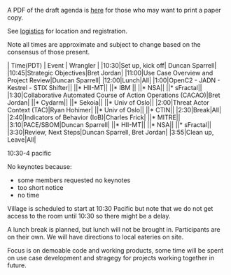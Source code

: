 A PDF of the draft agenda is 
[here](./CASP%20Village%20Draft%20Agenda.pdf)
for those who may want to print a paper copy.

See [logistics](./logistics.md) for location and registration.

Note all times are approximate and subject to change
based on the consensus of those present.

| Time(PDT) | Event | Wrangler |
|10:30|Set up, kick off| Duncan Sparrell|
|10:45|Strategic Objectives|Bret Jordan|
|11:00|Use Case Overview and Project Review|Duncan Sparrell|
|12:00|Lunch|All|
|1:00|OpenC2 - JADN - Kestrel - STIX Shifter||
||* HII-MT||
||* IBM ||
||* NSA||
||* sFractal||
|1:30|Collaborative Automated Course of Action Operations (CACAO)|Bret Jordan|
||* Cydarm||
||* Sekoia||
||* Univ of Oslo||
|2:00|Threat Actor Context (TAC)|Ryan Hohimer|
||* Univ of Oslo||
||* CTIN||
|2:30|Break|All|
|2:40|Indicators of Behavior (IoB)|Charles Frick|
||* MITRE||
|3:10|PACE/SBOM|Duncan Sparrell|
||* HII-MT||
||* NSA||
||* sFractal||
|3:30|Review, Next Steps|Duncan Sparrell, Bret Jordan|
|3:55|Clean up, Leave|All|

10:30-4 pacific

No keynotes because:
- some members requested no keynotes
- too short notice
- no time

Village is scheduled to start at 10:30 Pacific 
but note that we do not get access to the room
until 10:30 so there might be a delay.

A lunch break is planned, but lunch will not be brought in.
Participants are on their own.
We will have directions to local eateries on site.

Focus is on demoable code and working products,
some time will be spent on use case development
and stragegy for projects working together in future.
